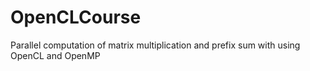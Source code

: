 # OpenCLCourse
Parallel computation of matrix multiplication and prefix sum with using OpenCL and OpenMP 

